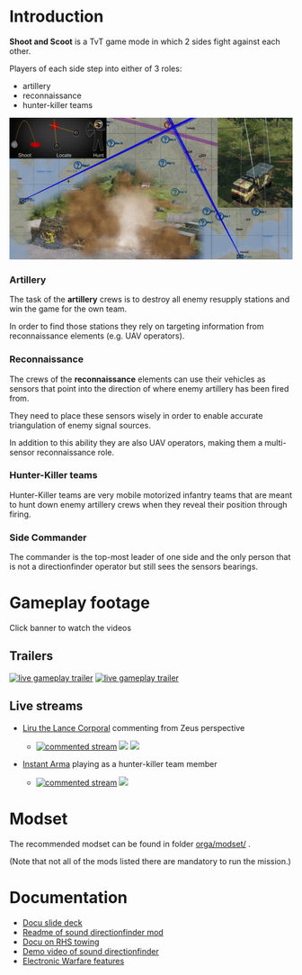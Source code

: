 # Introduction
**Shoot and Scoot** is a TvT game mode in which 2 sides fight against each other.

Players of each side step into either of 3 roles:
* artillery
* reconnaissance
* hunter-killer teams

![](pics/SnS_loadpic.png)


### Artillery
The task of the **artillery** crews is to destroy all enemy resupply stations and win the game for the own team.

In order to find those stations they rely on targeting information from reconnaissance elements (e.g. UAV operators).


### Reconnaissance
The crews of the **reconnaissance** elements can use their vehicles as sensors that point into the direction of where enemy artillery has been fired from.

They need to place these sensors wisely in order to enable accurate triangulation of enemy signal sources.

In addition to this ability they are also UAV operators, making them a multi-sensor reconnaissance role.


### Hunter-Killer teams
Hunter-Killer teams are very mobile motorized infantry teams that are meant to hunt down enemy artillery crews when they reveal their position through firing.


### Side Commander
The commander is the top-most leader of one side and the only person that is not a directionfinder operator but still sees the sensors bearings.


# Gameplay footage
Click banner to watch the videos

## Trailers
[![live gameplay trailer](https://img.youtube.com/vi/s6wskXYYYXY/0.jpg)](https://youtu.be/s6wskXYYYXY)
[![live gameplay trailer](https://img.youtube.com/vi/ziYV_R8k-tE/0.jpg)](https://youtu.be/ziYV_R8k-tE)


## Live streams
* [Liru the Lance Corporal](https://www.youtube.com/@LirutheLanceCorporal) commenting from Zeus perspective
  * [![commented stream](https://yt3.googleusercontent.com/ytc/AOPolaQFqt0AcS_7_eIfV1cJ04BuyFkBNZw9XdCQq2TJ=s176-c-k-c0x00ffffff-no-rj)](https://youtu.be/J5Y3seYMmlI)
  <a href="https://youtu.be/J5Y3seYMmlI"><img src="https://img.youtube.com/vi/J5Y3seYMmlI/0.jpg" height="176"></a>
  <a href="https://youtu.be/PfVHyE1Ipxg"><img src="https://img.youtube.com/vi/PfVHyE1Ipxg/0.jpg" height="176"></a>
  
* [Instant Arma](https://www.youtube.com/@InstantArma) playing as a hunter-killer team member
  * [![commented stream](https://yt3.googleusercontent.com/ytc/AOPolaQX5TdXzLFV2jZ7Dffls3wOGFtZmtawNhSLZyLv=s176-c-k-c0x00ffffff-no-rj)](https://youtu.be/9Do8yCZWnvM)
<a href="https://youtu.be/9Do8yCZWnvM"><img src="https://img.youtube.com/vi/9Do8yCZWnvM/0.jpg" height="176"></a>


# Modset
The recommended modset can be found in folder [orga/modset/](orga/modset/) .

(Note that not all of the mods listed there are mandatory to run the mission.)

# Documentation
* [Docu slide deck](https://docs.google.com/presentation/d/1BGDOxqqZw4T6js3oQ4mPr4E7f8NLZsPS85MUAAIYvco/edit?usp=sharing)
* [Readme of sound directionfinder mod](https://github.com/Perondas/arsr.VR/blob/main/README.md)
* [Docu on RHS towing](https://www.rhsmods.org/w/towing)
* [Demo video of sound directionfinder](https://www.youtube.com/watch?v=uboQB55MTRY)
* [Electronic Warfare features](https://crowdedlight.github.io/Crows-Electronic-Warfare/)
